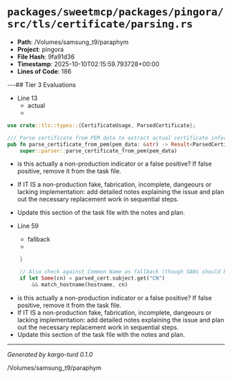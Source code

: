 # `packages/sweetmcp/packages/pingora/src/tls/certificate/parsing.rs`

- **Path**: /Volumes/samsung_t9/paraphym
- **Project**: pingora
- **File Hash**: 9fa91d36  
- **Timestamp**: 2025-10-10T02:15:59.793728+00:00  
- **Lines of Code**: 186

---## Tier 3 Evaluations


- Line 13
  - actual
  - 

```rust
use crate::tls::types::{CertificateUsage, ParsedCertificate};

/// Parse certificate from PEM data to extract actual certificate information
pub fn parse_certificate_from_pem(pem_data: &str) -> Result<ParsedCertificate, TlsError> {
    super::parser::parse_certificate_from_pem(pem_data)
```

- is this actually a non-production indicator or a false positive? If false positive, remove it from the task file.
- If IT IS a non-production fake, fabrication, incomplete, dangeours or lacking implementation: add detailed notes explaining the issue and plan out the necessary replacement work in sequential steps. 
- Update this section of the task file with the notes and plan.


- Line 59
  - fallback
  - 

```rust
    }

    // Also check against Common Name as fallback (though SANs should be preferred)
    if let Some(cn) = parsed_cert.subject.get("CN")
        && match_hostname(hostname, cn)
```

- is this actually a non-production indicator or a false positive? If false positive, remove it from the task file.
- If IT IS a non-production fake, fabrication, incomplete, dangeours or lacking implementation: add detailed notes explaining the issue and plan out the necessary replacement work in sequential steps. 
- Update this section of the task file with the notes and plan.

---

*Generated by kargo-turd 0.1.0*

/Volumes/samsung_t9/paraphym